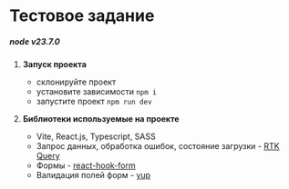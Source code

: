 # Тестовое задание

##### node v23.7.0

1. **Запуск проекта**

   - склонируйте проект
   - установите зависимости `npm i`
   - запустите проект `npm run dev`

2. **Библиотеки используемые на проекте**

   - Vite, React.js, Typescript, SASS
   - Запрос данных, обработка ошибок, состояние загрузки - [RTK Query](https://redux-toolkit.js.org/rtk-query/overview)
   - Формы - [react-hook-form](https://react-hook-form.com/)
   - Валидация полей форм - [yup](https://github.com/jquense/yup)
